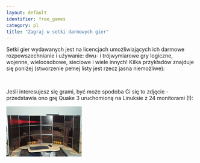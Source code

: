```yaml
---
layout: default
identifier: free_games
category: pl
title: "Zagraj w setki darmowych gier"
---
```


Setki gier wydawanych jest na licencjach umożliwiających ich darmowe rozpowszechnianie i używanie: dwu- i trójwymiarowe gry logiczne, wojenne, wieloosobowe, sieciowe i wiele innych! Kilka przykładów znajduje się poniżej (stworzenie pełnej listy jest rzecz jasna niemożliwe):

<div id="items">



<br class="clearboth" />


Jeśli interesujesz się grami, być może spodoba Ci się to zdjęcie - przedstawia ono grę Quake 3 uruchomioną na Linuksie z 24 monitorami (!):

<a href="/img/free_games_quake_24_screens.jpg"><img src="/img/free_games_quake_24_screens_thumb.jpg" /></a>




